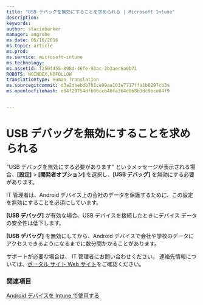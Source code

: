 ```yaml
---
title: "USB デバッグを無効にすることを求められる | Microsoft Intune"
description: 
keywords: 
author: staciebarker
manager: angrobe
ms.date: 06/16/2016
ms.topic: article
ms.prod: 
ms.service: microsoft-intune
ms.technology: 
ms.assetid: f250f455-898d-46fe-93ac-2b3aec6a0b71
ROBOTS: NOINDEX,NOFOLLOW
translationtype: Human Translation
ms.sourcegitcommit: d3a2daebdb781ce99aa103e7717ffa1b0297cb3a
ms.openlocfilehash: e84f29754dfb06ccb40fa364d0b8b3dc9bce04f9


---
```


# USB デバッグを無効にすることを求められる

"USB デバッグを無効にする必要があります" というメッセージが表示される場合、**[設定]** > **[開発者オプション]** を選択し、**[USB デバッグ]** を無効にする必要があります。

IT 管理者は、Android デバイス上の会社のデータを保護するために、この設定を無効にすることを必須にしています。

**[USB デバッグ]** が有効な場合、USB デバイスを接続したときにデバイス データの安全性は低下します。

**[USB デバッグ]** を無効にしてから、Android デバイスで会社や学校のデータにアクセスできるようになるまでに数分間かかることがあります。

サポートが必要な場合は、 IT 管理者にお問い合わせください。 連絡先情報については、[ポータル サイト Web サイト](http://portal.manage.microsoft.com)をご確認ください。

### 関連項目
[Android デバイスを Intune で使用する](using-your-android-device-with-intune.md)



<!--HONumber=Aug16_HO4-->


